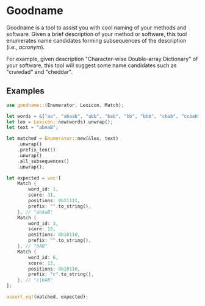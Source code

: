 # Goodname

Goodname is a tool to assist you with cool naming of your methods and software.
Given a brief description of your method or software,
this tool enumerates name candidates forming subsequences of the description (i.e., *acronym*).

For example, given description "Character-wise Double-array Dictionary" of your software,
this tool will suggest some name candidates such as "crawdad" and "cheddar".

## Examples

```rust
use goodname::{Enumerator, Lexicon, Match};

let words = &["aa", "abaab", "abb", "bab", "bb", "bbb", "cbab", "ccbab"];
let lex = Lexicon::new(words).unwrap();
let text = "abAaB";

let matched = Enumerator::new(&lex, text)
    .unwrap()
    .prefix_len(1)
    .unwrap()
    .all_subsequences()
    .unwrap();

let expected = vec![
    Match {
        word_id: 1,
        score: 31,
        positions: 0b11111,
        prefix: "".to_string(),
    }, // "abAaB"
    Match {
        word_id: 3,
        score: 13,
        positions: 0b10110,
        prefix: "".to_string(),
    }, // "bAB"
    Match {
        word_id: 6,
        score: 13,
        positions: 0b10110,
        prefix: "c".to_string(),
    }, // "c|bAB"
];

assert_eq!(matched, expected);
```

